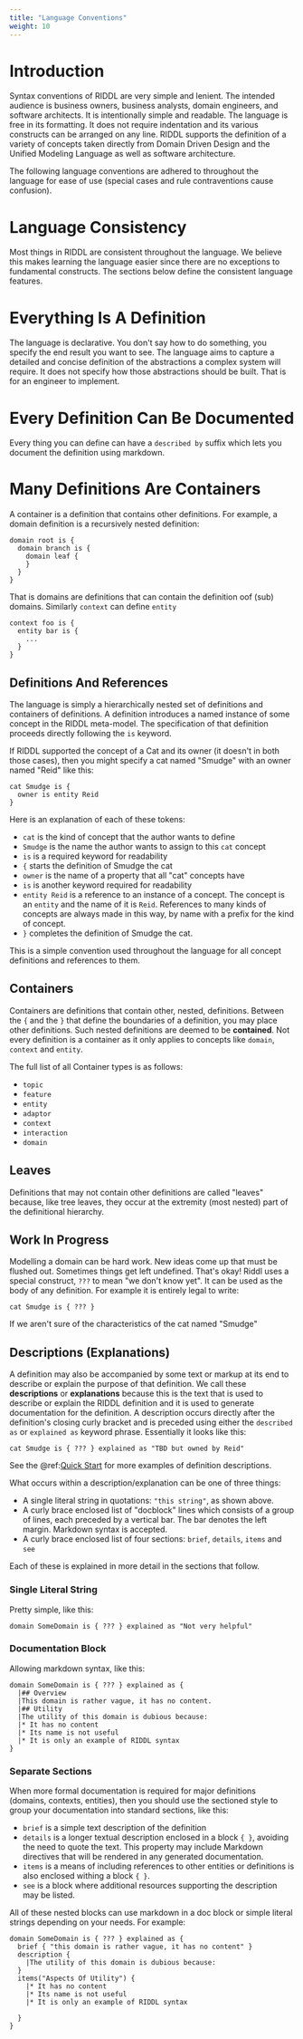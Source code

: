 ```yaml
---
title: "Language Conventions"
weight: 10
---
```


# Introduction

Syntax conventions of RIDDL are very simple and lenient. 
The intended audience is business owners, business analysts, domain engineers,
and software architects. It is intentionally simple and 
readable. The language is free in its formatting. It does
not require indentation and its various constructs can be
arranged on any line.  RIDDL supports the definition of a
variety of concepts taken directly from Domain Driven Design
and the Unified Modeling Language as well as software architecture. 

The following language conventions are adhered to throughout the language for
ease of use (special cases and rule contraventions cause confusion). 

# Language Consistency
Most things in RIDDL are consistent throughout the language. We believe this 
makes learning the language easier since there are no exceptions to fundamental constructs.
The sections below define the consistent language features.

# Everything Is A Definition
The language is declarative. You don't say how to do something, you specify the end
result you want to see. The language aims to capture a detailed and concise definition
of the abstractions a complex system will require. It does not specify how those
abstractions should be built. That is for an engineer to implement.

# Every Definition Can Be Documented
Every thing you can define can have a `described by` suffix which lets you document
the definition using markdown.

# Many Definitions Are Containers
A container is a definition that contains other definitions. For example, 
a domain definition is a recursively nested definition:
```riddl
domain root is {
  domain branch is {
    domain leaf {
    }
  }
}
```
That is domains are definitions that can contain the definition oof (sub)
domains. Similarly `context` can define `entity` 
```riddl
context foo is {
  entity bar is {
    ...
  }
}
```
## Definitions And References
The language is simply a hierarchically nested set of definitions and
containers of definitions.  A definition introduces a named instance of some
concept in the RIDDL meta-model. The specification of that definition
proceeds directly following the `is` keyword.

If RIDDL supported the concept of a Cat and its owner  (it doesn't in both 
those cases), then you might specify a cat named "Smudge" with an owner 
named "Reid" like this:
```text
cat Smudge is {
  owner is entity Reid
}
```
Here is an explanation of each of these tokens:

* `cat` is the  kind of concept that the author wants to define
* `Smudge` is the name the author wants to assign to this `cat` concept
* `is` is a required keyword for readability
* `{` starts the definition of Smudge the cat
* `owner` is the name of a property that all "cat" concepts have
* `is` is another keyword required for readability
* `entity Reid` is a reference to an instance of a concept. The concept is an
 `entity` and the name of it is `Reid`. References to many kinds of concepts
  are always made in this way, by name with a prefix for the kind of concept.
* `}` completes the definition of Smudge the cat.

This is a simple convention used throughout the language for all 
concept definitions and references to them. 

## Containers
Containers are definitions that contain other, nested, definitions. Between the
`{` and the `}` that define the boundaries of a definition, you may place other
definitions. Such nested definitions are deemed to be **contained**. 
Not every definition is a container as it only applies to concepts
like `domain`, `context` and `entity`.   

The full list of all Container types is as follows:

* `topic`
* `feature`
* `entity`
* `adaptor`
* `context`
* `interaction`
* `domain`

## Leaves
Definitions that may not contain other definitions are called "leaves"
because, like tree leaves, they occur at the extremity (most nested) part of
the definitional hierarchy. 

## Work In Progress
Modelling a domain can be hard work. New ideas come up that must be flushed
out.  Sometimes things get left undefined. That's okay! Riddl uses a special
construct, `???` to mean "we don't know yet". It can be used as the body of
any definition. For example it is entirely legal to write:
```text
cat Smudge is { ??? }
```
If we aren't sure of the characteristics of the cat named "Smudge"
 
## Descriptions (Explanations)
A definition may also be accompanied by some text or markup at its end to
describe or explain the purpose of that definition. We call these
 **descriptions** or **explanations** because this is the text that is
used to describe or explain the RIDDL definition and it is used to generate
documentation for the definition.  A description occurs directly after the
definition's closing curly bracket and is preceded using
either the `described as` or `explained as` keyword phrase. Essentially it 
looks like this:
```text
cat Smudge is { ??? } explained as "TBD but owned by Reid"
```  
See the @ref:[Quick Start](quickstart.md) for more examples 
of definition descriptions.  

What occurs within a description/explanation can be one of three things:

* A single literal string in quotations: `"this string"`, as shown above.
* A curly brace enclosed list of "docblock" lines which consists of a group
  of lines, each preceded by a vertical bar. The bar denotes the left margin.
  Markdown syntax is accepted. 
* A curly brace enclosed list of four sections: `brief`, `details`, 
  `items` and `see`

Each of these is explained in more detail in the sections that follow. 

### Single Literal String
Pretty simple, like this:
```riddl
domain SomeDomain is { ??? } explained as "Not very helpful"
```

### Documentation Block
Allowing markdown syntax, like this:
```riddl
domain SomeDomain is { ??? } explained as {
  |## Overview
  |This domain is rather vague, it has no content.
  |## Utility
  |The utility of this domain is dubious because:
  |* It has no content
  |* Its name is not useful
  |* It is only an example of RIDDL syntax
}
```

### Separate Sections
When more formal documentation is required for major definitions (domains,
contexts, entities), then you should use the sectioned style to group
your documentation into standard sections, like this: 

* `brief` is a simple text description of the definition
* `details` is a longer textual description enclosed in a block `{ }`, 
avoiding the need to quote the text.  This property may include Markdown 
directives that will be rendered in any generated documentation.
* `items` is a means of including references to other entities or definitions 
is also enclosed withing a block `{ }`.  
* `see` is a block where additional resources supporting the description may 
be listed.

All of these nested blocks can use markdown in a doc block or simple literal
strings depending on your needs. For example:
```riddl
domain SomeDomain is { ??? } explained as {
  brief { "this domain is rather vague, it has no content" } 
  description {
    |The utility of this domain is dubious because:
  }
  items("Aspects Of Utility") {
    |* It has no content
    |* Its name is not useful
    |* It is only an example of RIDDL syntax
  
  }
}
```


 

